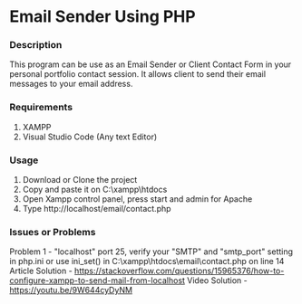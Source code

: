 # Email Sender Using PHP

### Description 
This program can be use as an Email Sender or Client Contact Form in your personal portfolio contact 
session. It allows client to send their email messages to your email address.

### Requirements 
1. XAMPP 
2. Visual Studio Code (Any text Editor)


### Usage 
1. Download or Clone the project 
2. Copy and paste it on C:\xampp\htdocs
3. Open Xampp control panel, press start and admin for Apache
4. Type http://localhost/email/contact.php


### Issues or Problems 
Problem 1 - "localhost" port 25, verify your "SMTP" and "smtp_port" setting in php.ini or use ini_set() in C:\xampp\htdocs\email\contact.php on line 14
Article Solution -  https://stackoverflow.com/questions/15965376/how-to-configure-xampp-to-send-mail-from-localhost
Video Solution - https://youtu.be/9W644cyDyNM
